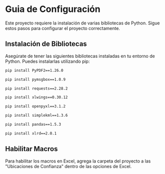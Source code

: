 # Guia de Configuración

Este proyecto requiere la instalación de varias bibliotecas de Python. Sigue estos pasos para configurar el proyecto correctamente.


## Instalación de Bibliotecas

Asegúrate de tener las siguientes bibliotecas instaladas en tu entorno de Python. Puedes instalarlas utilizando pip:

```bash
pip install PyPDF2==1.26.0

pip install pymsgbox==1.0.9

pip install requests==2.28.2

pip install xlwings==0.30.12

pip install openpyxl==3.1.2

pip install simplekml==1.3.6

pip install pandas==1.5.3

pip install xlrd==2.0.1
```


## Habilitar Macros

Para habilitar los macros en Excel, agrega la carpeta del proyecto a las "Ubicaciones de Confianza" dentro de las opciones de Excel.
